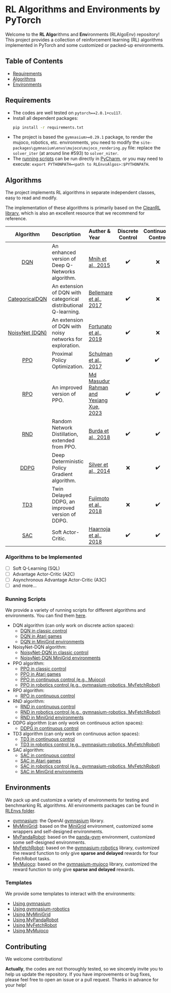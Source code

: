 # RL Algorithms and Environments by PyTorch

Welcome to the **RL Algo**rithms and **Env**ironments (RLAlgoEnv) repository! This project provides a collection of
reinforcement learning (RL) algorithms implemented in PyTorch and some customized or packed-up environments.

## Table of Contents

- [Requirements](#requirements)
- [Algorithms](#algorithms)
- [Environments](#environments)

## Requirements

- The codes are well tested on `pytorch==2.0.1+cu117`.
- Install all dependent packages:
    ```bash
    pip install -r requirements.txt
    ```
- The project is based the `gymnasium>=0.29.1` package, to render the mujoco, robotics, etc. environments, you need to
  modify the `site-packages\gymnasium\envs\mujoco\mujoco_rendering.py` file: replace the `solver_iter` (at around line
  #593) to `solver_niter`.
- The [running scripts](./run-scripts) can be run directly in [PyCharm](https://www.jetbrains.com/pycharm/), or you may
  need to execute: `export PYTHONPATH=<path to RLEnvsAlgos>:$PYTHONPATH`.

## Algorithms

The project implements RL algorithms in separate independent classes, easy to read and modify.

The implementation of these algorithms is primarily based on the [CleanRL library](https://github.com/vwxyzjn/cleanrl),
which is also an excellent resource that we recommend for reference.

|                   Algorithm                   | Description                                                     | Auther & Year                                                               | Discrete Control | Continuous Control | 
|:---------------------------------------------:|:----------------------------------------------------------------|:----------------------------------------------------------------------------|:----------------:|:------------------:|
|            [DQN](./RLAlgos/DQN.py)            | An enhanced version of Deep Q-Networks algorithm.               | [Mnih et al., 2015](https://www.nature.com/articles/nature14236)            |        ✔️        |         ❌          |
| [CategoricalDQN](./RLAlgos/CategoricalDQN.py) | An extension of DQN with categorical distributional Q-learning. | [Bellemare et al., 2017](https://arxiv.org/abs/1707.06887)                  |        ✔️        |         ❌          |
|      [NoisyNet (DQN)](./RLAlgos/DQN.py)       | An extension of DQN with noisy networks for exploration.        | [Fortunato et al., 2019](https://openreview.net/forum?id=rywHCPkAW)         |        ✔️        |         ❌          |
|            [PPO](./RLAlgos/PPO.py)            | Proximal Policy Optimization.                                   | [Schulman et al., 2017](https://arxiv.org/abs/1707.06347)                   |        ✔️        |       ✔️   ️       |
|            [RPO](./RLAlgos/PPO.py)            | An improved version of PPO.                                     | [Md Masudur Rahman and Yexiang Xue, 2023](https://arxiv.org/abs/2212.07536) |        ✔️        |         ✔️         |
|            [RND](./RLAlgos/RND.py)            | Random Network Distillation, extended from PPO.                 | [Burda et al., 2018](https://openreview.net/forum?id=H1lJJnR5Ym)            |        ✔️        |         ✔️         |
|           [DDPG](./RLAlgos/DDPG.py)           | Deep Deterministic Policy Gradient algorithm.                   | [Silver et al., 2014](https://arxiv.org/abs/1509.02971)                     |        ❌         |         ✔️         |
|            [TD3](./RLAlgos/TD3.py)            | Twin Delayed DDPG, an improved version of DDPG.                 | [Fujimoto et al., 2018](https://proceedings.mlr.press/v80/fujimoto18a)      |        ❌         |         ✔️         |
|            [SAC](./RLAlgos/SAC.py)            | Soft Actor-Critic.                                              | [Haarnoja et al., 2018](https://proceedings.mlr.press/v80/haarnoja18b)      |        ✔️        |         ✔️         |

### Algorithms to be Implemented

- [ ] Soft Q-Learning (SQL)
- [ ] Advantage Actor-Critic (A2C)
- [ ] Asynchronous Advantage Actor-Critic (A3C)
- [ ] and more...

### Running Scripts

We provide a variety of running scripts for different algorithms and environments. You can find
them [here](./run-scripts).

- DQN algorithm (can only work on discrete action spaces):
    * [DQN in classic control](./run-scripts/dqn.py)
    * [DQN in Atari games](./run-scripts/dqn-atari.py)
    * [DQN in MiniGrid environments](./run-scripts/dqn-minigrid.py)
- NoisyNet-DQN algorithm:
    * [NoisyNet-DQN in classic control](./run-scripts/noisynet-dqn.py)
    * [NoisyNet-DQN MiniGrid environments](./run-scripts/noisynet-dqn-minigrid.py)
- PPO algorithm:
    * [PPO in classic control](./run-scripts/ppo.py)
    * [PPO in Atari games](./run-scripts/ppo-atari.py)
    * [PPO in continuous control (e.g., Mujoco)](./run-scripts/ppo-continuous.py)
    * [PPO in robotics control (e.g., gymnasium-robotics, MyFetchRobot)](./run-scripts/ppo-robotics.py)
- RPO algorithm:
    * [RPO in continuous control](./run-scripts/rpo.py)
- RND algorithm:
    * [RND in continuous control](./run-scripts/rnd-continuous.py)
    * [RND in robotics control (e.g., gymnasium-robotics, MyFetchRobot)](./run-scripts/rnd-robotics.py)
    * [RND in MiniGrid environments](./run-scripts/rnd-minigrid.py)
- DDPG algorithm (can only work on continuous action spaces):
    * [DDPG in continuous control](./run-scripts/ddpg.py)
- TD3 algorithm (can only work on continuous action spaces):
    * [TD3 in continuous control](./run-scripts/td3.py)
    * [TD3 in robotics control (e.g., gymnasium-robotics, MyFetchRobot)](./run-scripts/td3-robotics.py)
- SAC algorithm:
    * [SAC in continuous control](./run-scripts/sac.py)
    * [SAC in Atari games](./run-scripts/sac-atari.py)
    * [SAC in robotics control (e.g., gymnasium-robotics, MyFetchRobot)](./run-scripts/sac-robotics.py)
    * [SAC in MiniGrid environments](./run-scripts/sac-minigrid.py)

## Environments

We pack up and customize a variety of environments for testing and benchmarking RL algorithms. All environments packages
can be found in [RLEnvs folder](./RLEnvs/).

- [gymnasium](./RLEnvs/gymnasium): the OpenAI [gymnasium](https://gymnasium.farama.org/) library.
- [MyMiniGrid](./RLEnvs/MyMiniGrid): based on the [MiniGrid](https://github.com/Farama-Foundation/MiniGrid) environment,
  customized some wrappers and self-designed environments.
- [MyPandaRobot](./RLEnvs/MyPandaRobot): based on the [panda-gym](https://github.com/qgallouedec/panda-gym/tree/master)
  environment, customized some self-designed environments.
- [MyFetchRobot](./RLEnvs/MyFetchRobot): based on the [gymnasium-robotics](https://robotics.farama.org/index.html)
  library, customized the reward function to only give **sparse and delayed** rewards for four FetchRobot tasks.
- [MyMujoco](./RLEnvs/MyMujoco): based on the [gymnasium-mujoco](https://gymnasium.farama.org/environments/mujoco/)
  library, customized the reward function to only give **sparse and delayed** rewards.

### Templates

We provide some templates to interact with the environments:

- [Using gymnasium](./EnvsTemplates/gymnasium-basic.py)
- [Using gymnasium-robotics](./EnvsTemplates/gymnasium-robotics.py)
- [Using MyMiniGrid](./EnvsTemplates/MyMiniGrid.py)
- [Using MyPandaRobot](./EnvsTemplates/MyPandaRobot.py)
- [Using MyFetchRobot](./EnvsTemplates/MyFetchRobot.py)
- [Using MyMujoco](./EnvsTemplates/MyMujoco.py)

## Contributing

We welcome contributions!

**Actually**, the codes are not thoroughly tested, so we sincerely invite you to help us update the repository. If you
have improvements or bug fixes, please feel free to open an issue or a pull request. Thanks in advance for your help!